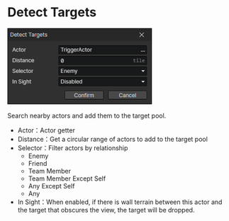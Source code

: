 # Detect Targets

![](img/detectTargets-1.png)

Search nearby actors and add them to the target pool.

- Actor：Actor getter
- Distance：Get a circular range of actors to add to the target pool
- Selector：Filter actors by relationship
  - Enemy
  - Friend
  - Team Member
  - Team Member Except Self
  - Any Except Self
  - Any
- In Sight：When enabled, if there is wall terrain between this actor and the target that obscures the view, the target will be dropped.